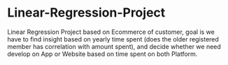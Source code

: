 # Linear-Regression-Project
Linear Regression Project based on Ecommerce of customer, goal is we have to find insight based on yearly time spent (does the older registered member has correlation with amount spent), and decide whether we need develop on App or Website based on time spent on both Platform.
